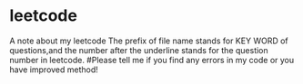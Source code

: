 # leetcode
A note about  my leetcode
The  prefix of  file name stands for KEY WORD of questions,and the number after the underline stands for the question number in leetcode.
#Please tell me if you find any errors in my code or you have improved method!
